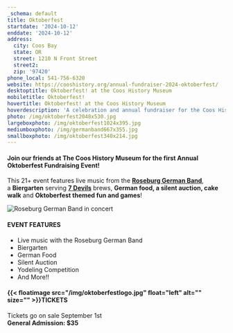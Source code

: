 ```yaml
---
_schema: default
title: Oktoberfest
startdate: '2024-10-12'
enddate: '2024-10-12'
address:
  city: Coos Bay
  state: OR
  street: 1210 N Front Street
  street2:
  zip: '97420'
phone_local: 541-756-6320
website: https://cooshistory.org/annual-fundraiser-2024-oktoberfest/
desktoptitle: Oktoberfest! at the Coos History Museum
mobiletitle: Oktoberfest!
hovertitle: Oktoberfest! at the Coos History Museum
hoverdescription: 'A celebration and annual fundraiser for the Coos History Museum '
photo: /img/oktoberfest2048x530.jpg
largeboxphoto: /img/oktoberfest1024x395.jpg
mediumboxphoto: /img/germanband667x355.jpg
smallboxphoto: /img/oktoberfest340x214.jpg
---
```

#### Join our friends at The Coos History Museum for the first Annual Oktoberfest Fundraising Event!

This 21+ event features live&nbsp;music&nbsp;from the&nbsp;<a href="https://www.facebook.com/roseburggermanband" target="_blank" rel="noopener"><strong>Roseburg German Band</strong></a>, a&nbsp;**Biergarten**&nbsp;serving&nbsp;<a href="https://7devilsbrewery.com/" target="_blank" rel="noopener"><strong>7 Devils</strong></a>&nbsp;brews,&nbsp;**German&nbsp;food, a silent auction, cake walk**&nbsp;and&nbsp;**Oktoberfest themed fun and games**!&nbsp;

![Roseburg German Band in concert](/img/german-band.jpg "Roseburg German Band")

#### EVENT FEATURES

* Live music with the Roseburg German Band
* Biergarten
* German Food
* Silent Auction
* Yodeling Competition
* And More!!

#### {{< floatimage src="/img/oktoberfestlogo.jpg" float="left" alt="" size="" >}}TICKETS

Tickets go on sale September 1st<br>**General Admission: $35**